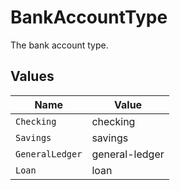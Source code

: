 # BankAccountType

The bank account type.


## Values

| Name            | Value           |
| --------------- | --------------- |
| `Checking`      | checking        |
| `Savings`       | savings         |
| `GeneralLedger` | general-ledger  |
| `Loan`          | loan            |